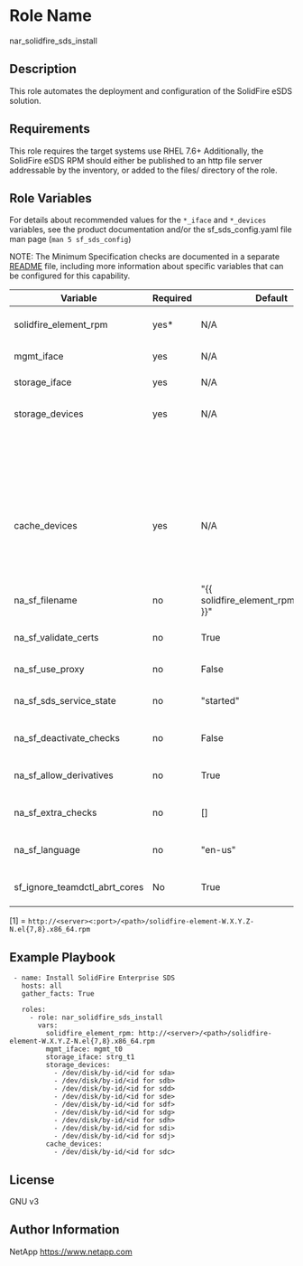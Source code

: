 Role Name
=========
nar_solidfire_sds_install


Description
-----------
This role automates the deployment and configuration of the SolidFire eSDS solution.


Requirements
------------
This role requires the target systems use RHEL 7.6+ Additionally, the SolidFire eSDS RPM should either be published 
to an http file server addressable by the inventory, or added to the files/ directory of the role.


Role Variables
--------------
For details about recommended values for the `*_iface` and `*_devices` variables, see the product documentation and/or 
the sf_sds_config.yaml file man page (`man 5 sf_sds_config`)

NOTE: The Minimum Specification checks are documented in a separate [README](tasks/min-specification/README.md) file, 
including more information about specific variables that can be configured for this capability.

| Variable                        | Required | Default                                       | Description                | Comments                                      |
|---------------------------------|----------|-----------------------------------------------|----------------------------|-----------------------------------------------|
| solidfire_element_rpm           | yes*     | N/A                                           | URL or local path for RPM  | See the example below \[1\]                   |
| mgmt_iface                      | yes      | N/A                                           | Valid NIC iface name       | Redundant NIC (team/bond)                     |
| storage_iface                   | yes      | N/A                                           | Valid NIC iface name       | Redundant NIC (team/bond)                     |
| storage_devices                 | yes      | N/A                                           | List of storage devices    | /dev/sdb                                      |
|                                 |          |                                               |                            | /dev/disk/by-uuid/nvme-ZZZZZZZ-YYYY_XXXXXXXX  |
|                                 |          |                                               |                            | /dev/disk/by-id/nvme-ZZZZZZZ-YYYY_XXXXXXXX    |
| cache_devices                   | yes      | N/A                                           | List of cache devices      | /dev/disk/by-uuid/nvme-ZZZZZZZ-YYYY_XXXXXXXX  |
|                                 |          |                                               |                            | /dev/disk/by-id/nvme-ZZZZZZZ-YYYY_XXXXXXXX    |
| na_sf_filename                  | no       | \"\{\{ solidfire_element_rpm\|basename \}\}\" | Basename of RPM file       | Do not change                                 |
| na_sf_validate_certs            | no       | True                                          | Check SSL/TLS certificates | Can be overridden for RPM sources w/o certs   |
| na_sf_use_proxy                 | no       | False                                         | Use proxy config           | Uses proxy ENV vars on target host            |
| na_sf_sds_service_state         | no       | "started"                                     | State of solidfire service |                                               |
| na_sf_deactivate_checks         | no       | False                                         | Deactivate Min Spec checks |                                               |
| na_sf_allow_derivatives         | no       | True                                          | Allow other OS than RHEL   | As of now, that means CentOS                  |
| na_sf_extra_checks              | no       | \[\]                                          | Extra Min Spec Checks      | See tasks/min-specification/README.md         |
| na_sf_language                  | no       | "en-us"                                       | Language specific msg files| See tasks/min-specification/README.md         |
| sf_ignore_teamdctl_abrt_cores   | No       | True                                          | Ignore teamdctl cores      | In ABRT                                       |


\[1\] = `http://<server><:port>/<path>/solidfire-element-W.X.Y.Z-N.el{7,8}.x86_64.rpm`


Example Playbook
----------------
```
 - name: Install SolidFire Enterprise SDS 
   hosts: all
   gather_facts: True

   roles:
     - role: nar_solidfire_sds_install
       vars:
         solidfire_element_rpm: http://<server>/<path>/solidfire-element-W.X.Y.Z-N.el{7,8}.x86_64.rpm
         mgmt_iface: mgmt_t0
         storage_iface: strg_t1
         storage_devices:
           - /dev/disk/by-id/<id for sda>
           - /dev/disk/by-id/<id for sdb>
           - /dev/disk/by-id/<id for sdd>
           - /dev/disk/by-id/<id for sde>
           - /dev/disk/by-id/<id for sdf>
           - /dev/disk/by-id/<id for sdg>
           - /dev/disk/by-id/<id for sdh>
           - /dev/disk/by-id/<id for sdi>
           - /dev/disk/by-id/<id for sdj>
         cache_devices:
           - /dev/disk/by-id/<id for sdc>
```
    
License
-------

GNU v3

Author Information
------------------
NetApp
https://www.netapp.com
